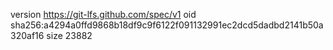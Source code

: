 version https://git-lfs.github.com/spec/v1
oid sha256:a4294a0ffd9868b18df9c9f6122f091132991ec2dcd5dadbd2141b50a320af16
size 23882
